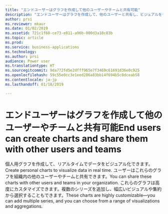 ```yaml
---
title: "エンドユーザーはグラフを作成して他のユーザーやチームと共有可能"
description: "エンドユーザーはグラフを作成して、他のユーザーと共有し、ビジュアルを作成することができます"
author: prsi
ms.reviewer: mkaur
ms.date: 01/02/2019
ms.assetid: 721c1f60-ce73-e811-a96b-000d3a18c83b
ms.topic: article
ms.prod: 
ms.service: business-applications
ms.technology: 
ms.author: prsi
audience: Power user
ms.translationtype: HT
ms.sourcegitcommit: 9da772fd5e2dfff965e7f3469c61691d36e0c925
ms.openlocfilehash: 59c55e0cc3e1eed286a83bb14f694b5c0dceab58
ms.contentlocale: ja-jp
ms.lasthandoff: 01/18/2019

---
```

# <a name="end-users-can-create-charts-and-share-them-with-other-users-and-teams"></a><span data-ttu-id="fed15-103">エンドユーザーはグラフを作成して他のユーザーやチームと共有可能</span><span class="sxs-lookup"><span data-stu-id="fed15-103">End users can create charts and share them with other users and teams</span></span>




<span data-ttu-id="fed15-104">個人用グラフを作成して、リアルタイムでデータをビジュアル化できます。</span><span class="sxs-lookup"><span data-stu-id="fed15-104">Create personal charts to visualize data in real time.</span></span> <span data-ttu-id="fed15-105">ユーザーはこれらのグラフを組織内の他のユーザーやチームと共有できます。</span><span class="sxs-lookup"><span data-stu-id="fed15-105">You can share these charts with other users and teams in your organization.</span></span> <span data-ttu-id="fed15-106">これらのグラフは高度にカスタマイズできます。複数のシリーズを追加し、幅広いビジュアルや集約から選択することもできます。</span><span class="sxs-lookup"><span data-stu-id="fed15-106">These charts are highly customizable—you can add multiple series, and you can choose from a range of visualizations and aggregations.</span></span>

